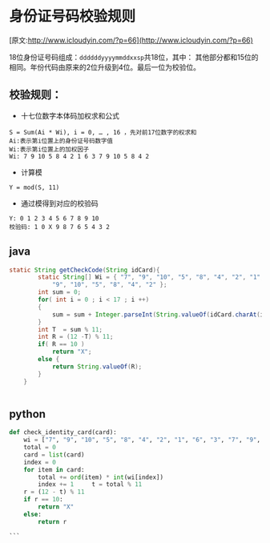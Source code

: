 # 身份证号码校验规则
[原文:http://www.icloudyin.com/?p=66](http://www.icloudyin.com/?p=66)

18位身份证号码组成：```ddddddyyyymmddxxsp```共18位，其中：
其他部分都和15位的相同。年份代码由原来的2位升级到4位。最后一位为校验位。
## 校验规则：
- 十七位数字本体码加权求和公式
```
S = Sum(Ai * Wi), i = 0, … , 16 ，先对前17位数字的权求和
Ai:表示第i位置上的身份证号码数字值
Wi:表示第i位置上的加权因子
Wi: 7 9 10 5 8 4 2 1 6 3 7 9 10 5 8 4 2
```
- 计算模
```
Y = mod(S, 11)
```

- 通过模得到对应的校验码
```
Y: 0 1 2 3 4 5 6 7 8 9 10
校验码: 1 0 X 9 8 7 6 5 4 3 2
```

## java
```java
static String getCheckCode(String idCard){
        static String[] Wi = { "7", "9", "10", "5", "8", "4", "2", "1", "6", "3", "7",
            "9", "10", "5", "8", "4", "2" };
        int sum = 0;
        for( int i = 0 ; i < 17 ; i ++)
        {
            sum = sum + Integer.parseInt(String.valueOf(idCard.charAt(i))) * Integer.parseInt(String.valueOf(Wi[i]));
        }
        int T  = sum % 11;
        int R = (12 -T) % 11;
        if( R == 10 )
            return "X";
        else {
            return String.valueOf(R);
        }
    }
	
```

## python
```python
def check_identity_card(card):
    wi = ["7", "9", "10", "5", "8", "4", "2", "1", "6", "3", "7", "9", "10","5", "8", "4", "2"]
    total = 0
    card = list(card)
    index = 0
    for item in card:
        total += ord(item) * int(wi[index])
        index += 1     t = total % 11
    r = (12 - t) % 11
    if r == 10:
        return "X"
    else:
        return r

``` 

